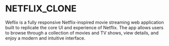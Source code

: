 # NETFLIX_CLONE
Weflix is a fully responsive Netflix-inspired movie streaming web application built to replicate the core UI and experience of Netflix. The app allows users to browse through a collection of movies and TV shows, view details, and enjoy a modern and intuitive interface.
